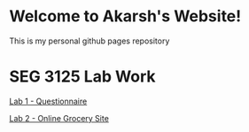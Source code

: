 # Welcome to Akarsh's Website!
This is my personal github pages repository

SEG 3125 Lab Work
=================
[Lab 1 - Questionnaire](https://aghar11.github.io/SEG3125-Lab1)

[Lab 2 - Online Grocery Site](https://aghar11.github.io/SEG3125-Lab2)